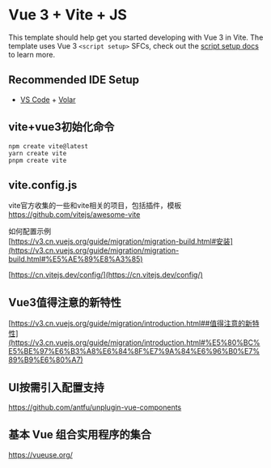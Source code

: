 # Vue 3 + Vite + JS

This template should help get you started developing with Vue 3 in Vite. The template uses Vue 3 `<script setup>` SFCs, check out the [script setup docs](https://v3.vuejs.org/api/sfc-script-setup.html#sfc-script-setup) to learn more.

## Recommended IDE Setup

- [VS Code](https://code.visualstudio.com/) + [Volar](https://marketplace.visualstudio.com/items?itemName=johnsoncodehk.volar)

## vite+vue3初始化命令
`npm create vite@latest`\
`yarn create vite`\
`pnpm create vite`

## vite.config.js 
vite官方收集的一些和vite相关的项目，包括插件，模板 https://github.com/vitejs/awesome-vite

如何配置示例\
[https://v3.cn.vuejs.org/guide/migration/migration-build.html#安装](https://v3.cn.vuejs.org/guide/migration/migration-build.html#%E5%AE%89%E8%A3%85)

[https://cn.vitejs.dev/config/](https://cn.vitejs.dev/config/)

## Vue3值得注意的新特性 
[https://v3.cn.vuejs.org/guide/migration/introduction.html##值得注意的新特性](https://v3.cn.vuejs.org/guide/migration/introduction.html#%E5%80%BC%E5%BE%97%E6%B3%A8%E6%84%8F%E7%9A%84%E6%96%B0%E7%89%B9%E6%80%A7)

## UI按需引入配置支持
https://github.com/antfu/unplugin-vue-components

## 基本 Vue 组合实用程序的集合 
https://vueuse.org/
